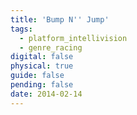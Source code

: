 ```yaml
---
title: 'Bump N'' Jump'
tags:
  - platform_intellivision
  - genre_racing
digital: false
physical: true
guide: false
pending: false
date: 2014-02-14
---
```

